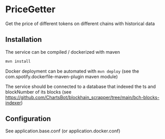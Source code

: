# PriceGetter
Get the price of different tokens on different chains with historical data

## Installation
The service can be compiled / dockerized with maven
```bash
mvn install
```
Docker deployment can be automated with ```mvn deploy``` (see the com.spotify.dockerfile-maven-plugin maven module)

The service should be connected to a database that indexed the ts and blockNumber of its blocks (see https://github.com/ChartsBot/blockhain_scrapper/tree/main/bch-blocks-indexer)

## Configuration
See application.base.conf (or application.docker.conf)

